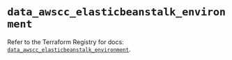 # `data_awscc_elasticbeanstalk_environment`

Refer to the Terraform Registry for docs: [`data_awscc_elasticbeanstalk_environment`](https://registry.terraform.io/providers/hashicorp/awscc/0.70.0/docs/data-sources/elasticbeanstalk_environment).
